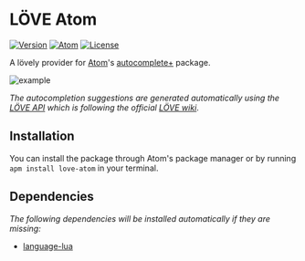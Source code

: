 # LÖVE Atom

[![Version](https://img.shields.io/badge/Version-2.3.3-blue.svg)](https://github.com/rm-code/love-atom/releases/latest)
[![Atom](https://img.shields.io/badge/Atom-1.9.0--beta0-049158.svg)](https://atom.io/) [![License](http://img.shields.io/badge/Licence-MIT-brightgreen.svg)](LICENSE.md)

A lövely provider for [Atom](https://atom.io/)'s [autocomplete+](https://github.com/atom/autocomplete-plus) package.

![example](https://raw.githubusercontent.com/rm-code/love-atom/master/screenshots/screengrab.gif)

_The autocompletion suggestions are generated automatically using the [LÖVE API](https://github.com/love2d-community/love-api) which is following the official [LÖVE wiki](https://love2d.org/wiki/Main_Page)_.

## Installation

You can install the package through Atom's package manager or by running ```apm install love-atom``` in your terminal.

## Dependencies

_The following dependencies will be installed automatically if they are missing:_

- [language-lua](https://github.com/FireZenk/language-lua)
